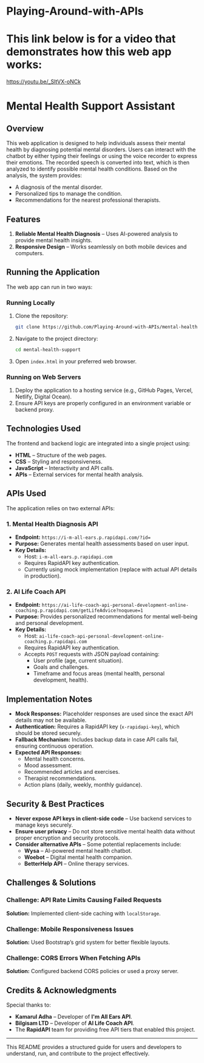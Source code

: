 # Playing-Around-with-APIs
# This link below is for a video that demonstrates how this web app works:
https://youtu.be/_SltVX-oNCk
# Mental Health Support Assistant

## Overview
This web application is designed to help individuals assess their mental health by diagnosing potential mental disorders. Users can interact with the chatbot by either typing their feelings or using the voice recorder to express their emotions. The recorded speech is converted into text, which is then analyzed to identify possible mental health conditions. Based on the analysis, the system provides:
- A diagnosis of the mental disorder.
- Personalized tips to manage the condition.
- Recommendations for the nearest professional therapists.

## Features
1. **Reliable Mental Health Diagnosis** – Uses AI-powered analysis to provide mental health insights.
2. **Responsive Design** – Works seamlessly on both mobile devices and computers.

## Running the Application
The web app can run in two ways:

### Running Locally
1. Clone the repository:
   ```sh
   git clone https://github.com/Playing-Around-with-APIs/mental-health-support.git
   ```
2. Navigate to the project directory:
   ```sh
   cd mental-health-support
   ```
3. Open `index.html` in your preferred web browser.

### Running on Web Servers
1. Deploy the application to a hosting service (e.g., GitHub Pages, Vercel, Netlify, Digital Ocean).
2. Ensure API keys are properly configured in an environment variable or backend proxy.

## Technologies Used
The frontend and backend logic are integrated into a single project using:
- **HTML** – Structure of the web pages.
- **CSS** – Styling and responsiveness.
- **JavaScript** – Interactivity and API calls.
- **APIs** – External services for mental health analysis.

## APIs Used
The application relies on two external APIs:

### 1. **Mental Health Diagnosis API**
- **Endpoint:** `https://i-m-all-ears.p.rapidapi.com/?id=`
- **Purpose:** Generates mental health assessments based on user input.
- **Key Details:**
  - Host: `i-m-all-ears.p.rapidapi.com`
  - Requires RapidAPI key authentication.
  - Currently using mock implementation (replace with actual API details in production).

### 2. **AI Life Coach API**
- **Endpoint:** `https://ai-life-coach-api-personal-development-online-coaching.p.rapidapi.com/getLifeAdvice?noqueue=1`
- **Purpose:** Provides personalized recommendations for mental well-being and personal development.
- **Key Details:**
  - Host: `ai-life-coach-api-personal-development-online-coaching.p.rapidapi.com`
  - Requires RapidAPI key authentication.
  - Accepts `POST` requests with JSON payload containing:
    - User profile (age, current situation).
    - Goals and challenges.
    - Timeframe and focus areas (mental health, personal development, health).

## Implementation Notes
- **Mock Responses:** Placeholder responses are used since the exact API details may not be available.
- **Authentication:** Requires a RapidAPI key (`x-rapidapi-key`), which should be stored securely.
- **Fallback Mechanism:** Includes backup data in case API calls fail, ensuring continuous operation.
- **Expected API Responses:**
  - Mental health concerns.
  - Mood assessment.
  - Recommended articles and exercises.
  - Therapist recommendations.
  - Action plans (daily, weekly, monthly guidance).

## Security & Best Practices
- **Never expose API keys in client-side code** – Use backend services to manage keys securely.
- **Ensure user privacy** – Do not store sensitive mental health data without proper encryption and security protocols.
- **Consider alternative APIs** – Some potential replacements include:
  - **Wysa** – AI-powered mental health chatbot.
  - **Woebot** – Digital mental health companion.
  - **BetterHelp API** – Online therapy services.

## Challenges & Solutions
### Challenge: API Rate Limits Causing Failed Requests
**Solution:** Implemented client-side caching with `localStorage`.

### Challenge: Mobile Responsiveness Issues
**Solution:** Used Bootstrap’s grid system for better flexible layouts.

### Challenge: CORS Errors When Fetching APIs
**Solution:** Configured backend CORS policies or used a proxy server.

## Credits & Acknowledgments
Special thanks to:
- **Kamarul Adha** – Developer of **I'm All Ears API**.
- **Bilgisam LTD** – Developer of **AI Life Coach API**.
- The **RapidAPI** team for providing free API tiers that enabled this project.

---
This README provides a structured guide for users and developers to understand, run, and contribute to the project effectively. 

